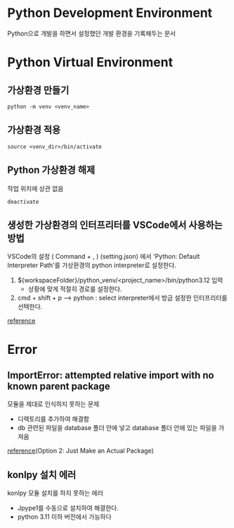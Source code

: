 # Python Development Environment
Python으로 개발을 하면서 설정했던 개발 환경을 기록해두는 문서

# Python Virtual Environment

## 가상환경 만들기  

```
python -m venv <venv_name>
```  

## 가상환경 적용  

```
source <venv_dir>/bin/activate
```  

## Python 가상환경 해제  

작업 위치에 상관 없음  
```
deactivate
```  

## 생성한 가상환경의 인터프리터를 VSCode에서 사용하는 방법  

VSCode의 설정 ( Command + , ) (setting.json) 에서 'Python: Default Interpreter Path'를 가상환경의 python interpreter로 설정한다.  
1. ${workspaceFolder}/python_venv/<project_name>/bin/python3.12 입력 
    - 상황에 맞게 적절히 경로를 설정한다.  
2. cmd + shift + p —> python : select interpreter에서 방금 설정한 인터프리터를 선택한다.  

[reference](https://blog.devwon.site/python/2021/08/01/Vscode-venv-python-interpreter/)

# Error
## ImportError: attempted relative import with no known parent package
모듈을 제대로 인식하지 못하는 문제   
- 디렉토리를 추가하여 해결함  
- db 관련된 파일을 database 폴더 안에 넣고 database 폴더 안에 있는 파일을 가져옴  

[reference](https://iq-inc.com/importerror-attempted-relative-import/)(Option 2: Just Make an Actual Package)

## konlpy 설치 에러
konlpy 모듈 설치를 하지 못하는 에러
- Jpype1를 수동으로 설치하여 해결한다.  
- python 3.11 이하 버전에서 가능하다 